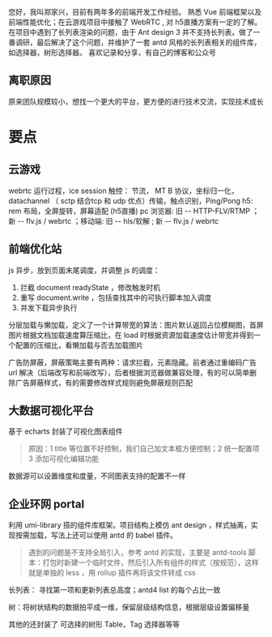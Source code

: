 您好，我叫郑家兴，目前有两年多的前端开发工作经验。
熟悉 Vue 前端框架以及前端性能优化；在云游戏项目中接触了 WebRTC , 对 h5直播方案有一定的了解。
在项目中遇到了长列表渲染的问题，由于 Ant design 3 并不支持长列表。做了一番调研，最后解决了这个问题，并维护了一套 antd 风格的长列表相关的组件库，如选择器，树形选择器。
喜欢记录和分享，有自己的博客和公众号

## 离职原因

原来团队规模较小，想找一个更大的平台，更方便的进行技术交流，实现技术成长

# 要点
## 云游戏
webrtc 运行过程，ice session
触控： 节流， MT B 协议，坐标归一化，datachannel （ sctp 结合tcp 和 udp 优点）传输，触点识别，Ping/Pong
h5: rem 布局，全屏旋转，屏幕适配
(h5直播) pc 浏览器: 旧 -- HTTP-FLV/RTMP ；新 -- flv.js / webrtc ；移动端: 旧 -- hls/软解 ; 新 -- flv.js / webrtc
## 前端优化站

js 异步，放到页面末尾调度，并调整 js 的调度：
1. 拦截 document readyState ，修改触发时机
2. 重写 document.write ，包括查找其中的可执行脚本加入调度
3. 并发下载异步执行

分层加载与懒加载，定义了一个计算带宽的算法：图片默认返回占位模糊图，首屏图片根据文档加载速度算压缩比，在 load 时根据资源加载速度估计带宽并得到一个配置的压缩比，看懒加载与否去加载图片

广告防屏蔽，屏蔽策略主要有两种：请求拦截，元素隐藏。前者通过重编码广告 url 解决（后端改写和前端改写），后者根据浏览器做兼容处理，有的可以简单删除广告屏蔽样式，有的需要修改样式规则避免屏蔽规则匹配

## 大数据可视化平台

基于 echarts 封装了可视化图表组件
> 原因：1 title 等位置不好控制，我们自己加文本框方便控制；2 统一配置项 3 添加可视化编辑功能


数据源可以设置维度和度量，不同图表支持的配置不一样

## 企业环网 portal

利用 umi-library 搭的组件库框架。项目结构上模仿 ant design ，样式抽离，实现按需加载，写法上还可以使用 antd 的 babel 插件。
> 遇到的问题是不支持全局引入，参考 antd 的实现，主要是 antd-tools 脚本：打包时新建一个临时文件，然后引入所有组件的样式（按规范），这样就是单独的 less ，用 rollup 插件再将该文件转成 css

长列表： 寻找第一项和更新列表总高度；antd4 list 的每个占比一致

树：将树状结构的数据拍平成一维，保留层级结构信息，根据层级设置偏移量

其他的还封装了 可选择的树形 Table，Tag 选择器等等